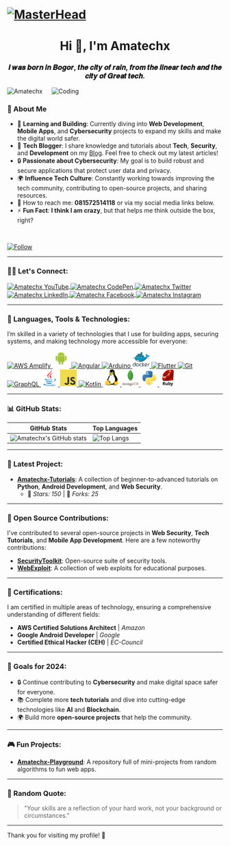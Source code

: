 # [![MasterHead](https://1.bp.blogspot.com/-7A4WynwLsMw/XbBpCXG8fHI/AAAAAAAAMt4/uOa1bpLskYgrwGbllhSu2SDj_Mig8SXJQCLcBGAsYHQ/s1600/2000_600px.gif)](https://Amatechx.io)

<h1 align="center">Hi 👋, I'm Amatechx</h1>
<h3 align="center">𝑰 𝒘𝒂𝒔 𝒃𝒐𝒓𝒏 𝒊𝒏 𝑩𝒐𝒈𝒐𝒓, 𝒕𝒉𝒆 𝒄𝒊𝒕𝒚 𝒐𝒇 𝒓𝒂𝒊𝒏, 𝒇𝒓𝒐𝒎 𝒕𝒉𝒆 𝒍𝒊𝒏𝒆𝒂𝒓 𝒕𝒆𝒄𝒉 𝒂𝒏𝒅 𝒕𝒉𝒆 𝒄𝒊𝒕𝒚 𝒐𝒇 𝑮𝒓𝒆𝒂𝒕 𝒕𝒆𝒄𝒉.</h3>

<img align="right" alt="Coding" width="400" src="https://cdn.dribbble.com/users/1059583/screenshots/4171367/coding-freak.gif">

<p align="left">
  <img src="https://komarev.com/ghpvc/?username=Amatechx&label=Profile%20views&color=0e75b6&style=for-the-badge" alt="Amatechx" />
</p>

### 🔧 About Me
- 🌱 **Learning and Building**: Currently diving into **Web Development**, **Mobile Apps**, and **Cybersecurity** projects to expand my skills and make the digital world safer.
- 📝 **Tech Blogger**: I share knowledge and tutorials about **Tech**, **Security**, and **Development** on my [Blog](https://amatechx3.blogspot.com/). Feel free to check out my latest articles!
- 🔒 **Passionate about Cybersecurity**: My goal is to build robust and secure applications that protect user data and privacy.
- 🌍 **Influence Tech Culture**: Constantly working towards improving the tech community, contributing to open-source projects, and sharing resources.
- 📱 How to reach me: **081572514118** or via my social media links below.
- ⚡ **Fun Fact**: **I think I am crazy**, but that helps me think outside the box, right?

<br>

[![Follow](https://img.shields.io/github/followers/Amatechx?style=social)](https://github.com/amatechx)

---

### 🧑‍💻 Let's Connect:
<p align="left">
  <a href="https://www.youtube.com/c/amatechx" target="blank">
    <img align="center" src="https://raw.githubusercontent.com/rahuldkjain/github-profile-readme-generator/master/src/images/icons/Social/youtube.svg" alt="Amatechx YouTube" height="30" width="40" />
  </a>
  <a href="https://codepen.io/Amatechx" target="blank">
    <img align="center" src="https://raw.githubusercontent.com/rahuldkjain/github-profile-readme-generator/master/src/images/icons/Social/codepen.svg" alt="Amatechx CodePen" height="30" width="40" />
  </a>
  <a href="https://twitter.com/bstbogor" target="blank">
    <img align="center" src="https://raw.githubusercontent.com/rahuldkjain/github-profile-readme-generator/master/src/images/icons/Social/twitter.svg" alt="Amatechx Twitter" height="30" width="40" />
  </a>
  <a href="https://linkedin.com/in/Amatechx" target="blank">
    <img align="center" src="https://raw.githubusercontent.com/rahuldkjain/github-profile-readme-generator/master/src/images/icons/Social/linked-in-alt.svg" alt="Amatechx LinkedIn" height="30" width="40" />
  </a>
  <a href="https://fb.com/Amatechx" target="blank">
    <img align="center" src="https://raw.githubusercontent.com/rahuldkjain/github-profile-readme-generator/master/src/images/icons/Social/facebook.svg" alt="Amatechx Facebook" height="30" width="40" />
  </a>
  <a href="https://instagram.com/amatechx" target="blank">
    <img align="center" src="https://raw.githubusercontent.com/rahuldkjain/github-profile-readme-generator/master/src/images/icons/Social/instagram.svg" alt="Amatechx Instagram" height="30" width="40" />
  </a>
</p>

---

### 🔧 Languages, Tools & Technologies:
I’m skilled in a variety of technologies that I use for building apps, securing systems, and making technology more accessible for everyone:
<p align="left">
  <a href="https://aws.amazon.com/amplify/" target="_blank" rel="noreferrer"> 
    <img src="https://docs.amplify.aws/assets/logo-dark.svg" alt="AWS Amplify" width="40" height="40"/> 
  </a> 
  <a href="https://developer.android.com" target="_blank" rel="noreferrer"> 
    <img src="https://raw.githubusercontent.com/devicons/devicon/master/icons/android/android-original-wordmark.svg" alt="Android" width="40" height="40"/> 
  </a> 
  <a href="https://angular.io" target="_blank" rel="noreferrer"> 
    <img src="https://angular.io/assets/images/logos/angular/angular.svg" alt="Angular" width="40" height="40"/> 
  </a> 
  <a href="https://www.arduino.cc/" target="_blank" rel="noreferrer"> 
    <img src="https://cdn.worldvectorlogo.com/logos/arduino-1.svg" alt="Arduino" width="40" height="40"/> 
  </a> 
  <a href="https://www.docker.com/" target="_blank" rel="noreferrer"> 
    <img src="https://raw.githubusercontent.com/devicons/devicon/master/icons/docker/docker-original-wordmark.svg" alt="Docker" width="40" height="40"/> 
  </a> 
  <a href="https://flutter.dev" target="_blank" rel="noreferrer"> 
    <img src="https://www.vectorlogo.zone/logos/flutterio/flutterio-icon.svg" alt="Flutter" width="40" height="40"/> 
  </a> 
  <a href="https://git-scm.com/" target="_blank" rel="noreferrer"> 
    <img src="https://www.vectorlogo.zone/logos/git-scm/git-scm-icon.svg" alt="Git" width="40" height="40"/> 
  </a> 
  <a href="https://graphql.org" target="_blank" rel="noreferrer"> 
    <img src="https://www.vectorlogo.zone/logos/graphql/graphql-icon.svg" alt="GraphQL" width="40" height="40"/> 
  </a> 
  <a href="https://www.java.com" target="_blank" rel="noreferrer"> 
    <img src="https://raw.githubusercontent.com/devicons/devicon/master/icons/java/java-original.svg" alt="Java" width="40" height="40"/> 
  </a> 
  <a href="https://developer.mozilla.org/en-US/docs/Web/JavaScript" target="_blank" rel="noreferrer"> 
    <img src="https://raw.githubusercontent.com/devicons/devicon/master/icons/javascript/javascript-original.svg" alt="JavaScript" width="40" height="40"/> 
  </a> 
  <a href="https://kotlinlang.org" target="_blank" rel="noreferrer"> 
    <img src="https://www.vectorlogo.zone/logos/kotlinlang/kotlinlang-icon.svg" alt="Kotlin" width="40" height="40"/> 
  </a> 
  <a href="https://www.linux.org/" target="_blank" rel="noreferrer"> 
    <img src="https://raw.githubusercontent.com/devicons/devicon/master/icons/linux/linux-original.svg" alt="Linux" width="40" height="40"/> 
  </a> 
  <a href="https://www.mongodb.com/" target="_blank" rel="noreferrer"> 
    <img src="https://raw.githubusercontent.com/devicons/devicon/master/icons/mongodb/mongodb-original-wordmark.svg" alt="MongoDB" width="40" height="40"/> 
  </a>
  <a href="https://www.python.org/" target="_blank" rel="noreferrer"> 
    <img src="https://raw.githubusercontent.com/devicons/devicon/master/icons/python/python-original.svg" alt="Python" width="40" height="40"/> 
  </a>
  <a href="https://www.ruby-lang.org" target="_blank" rel="noreferrer"> 
    <img src="https://raw.githubusercontent.com/devicons/devicon/master/icons/ruby/ruby-original-wordmark.svg" alt="Ruby" width="40" height="40"/> 
  </a> 
</p>

---

### 📊 GitHub Stats:

| **GitHub Stats**          | **Top Languages** |
| ------------------------- | ------------------ |
| ![Amatechx's GitHub stats](https://github-readme-stats.vercel.app/api?username=Amatechx&show_icons=true&hide_title=true&count_private=true&theme=tokyonight&hide_border=true) | ![Top Langs](https://github-readme-stats.vercel.app/api/top-langs/?username=Amatechx&theme=tokyonight&layout=compact&hide_border=true&bg_color=0d1117) |

---

### 🚀 Latest Project:
- **[Amatechx-Tutorials](https://github.com/Amatechx/Amatechx-Tutorials)**: A collection of beginner-to-advanced tutorials on **Python**, **Android Development**, and **Web Security**.
  - 🌟 *Stars: 150* | 🍴 *Forks: 25*

---

### 🧩 Open Source Contributions:
I've contributed to several open-source projects in **Web Security**, **Tech Tutorials**, and **Mobile App Development**. Here are a few noteworthy contributions:

- **[SecurityToolkit](https://github.com/Amatechx/SecurityToolkit)**: Open-source suite of security tools.
- **[WebExploit](https://github.com/Amatechx/WebExploit)**: A collection of web exploits for educational purposes.

---

### 🏅 Certifications:
I am certified in multiple areas of technology, ensuring a comprehensive understanding of different fields:

- **AWS Certified Solutions Architect** | *Amazon*
- **Google Android Developer** | *Google*
- **Certified Ethical Hacker (CEH)** | *EC-Council*

---

### 🎯 Goals for 2024:
- 🔒 Continue contributing to **Cybersecurity** and make digital space safer for everyone.
- 📚 Complete more **tech tutorials** and dive into cutting-edge technologies like **AI** and **Blockchain**.
- 🌍 Build more **open-source projects** that help the community.

---

### 🎮 Fun Projects:
- **[Amatechx-Playground](https://github.com/Amatechx/Amatechx-Playground)**: A repository full of mini-projects from random algorithms to fun web apps.

---

### 🧠 Random Quote:
> "Your skills are a reflection of your hard work, not your background or circumstances."

---

Thank you for visiting my profile! 🙌
